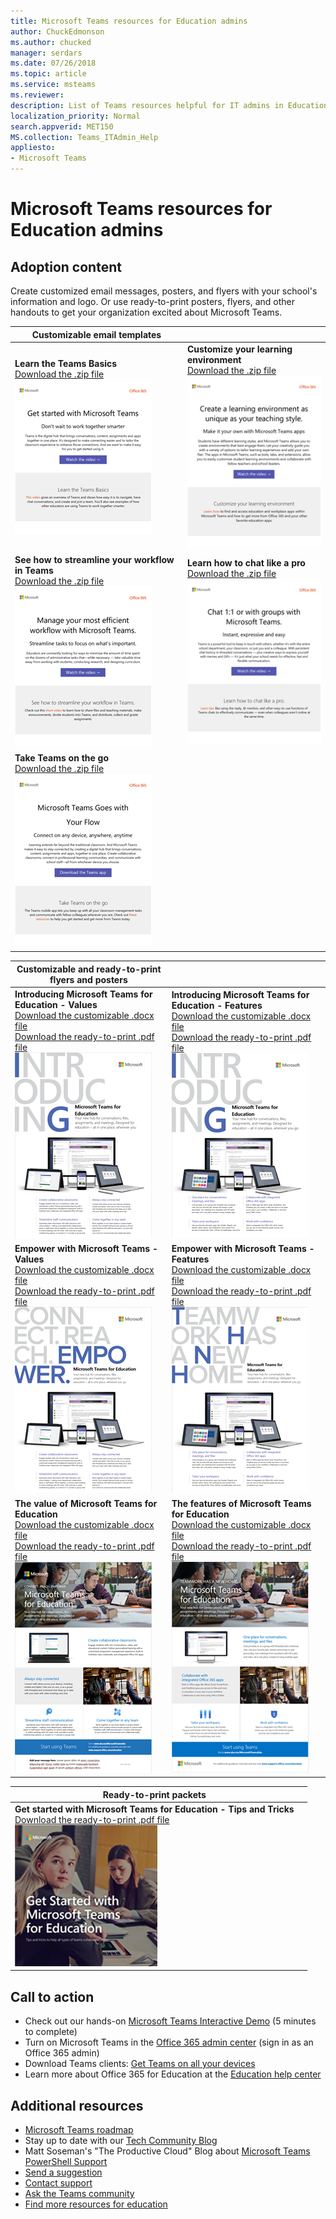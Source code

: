 ```yaml
---
title: Microsoft Teams resources for Education admins
author: ChuckEdmonson
ms.author: chucked
manager: serdars
ms.date: 07/26/2018
ms.topic: article
ms.service: msteams
ms.reviewer:
description: List of Teams resources helpful for IT admins in Education.
localization_priority: Normal
search.appverid: MET150
MS.collection: Teams_ITAdmin_Help
appliesto:
- Microsoft Teams
---
```


Microsoft Teams resources for Education admins
==============================================

## Adoption content

Create customized email messages, posters, and flyers with your school's information and logo. Or use ready-to-print posters, flyers, and other handouts to get your organization excited about Microsoft Teams.

|Customizable email templates |         |
|---------|---------|
|**Learn the Teams Basics**<br>[Download the .zip file](https://github.com/MicrosoftDocs/OfficeDocs-SkypeForBusiness/blob/live/Teams/downloads/edu-resources/getting-started.zip?raw=true)<br> ![Screenshot of the Learn the Teams Basics email template.](media/outlook-template-teams-basics.png)   |**Customize your learning environment**<br>[Download the .zip file](https://github.com/MicrosoftDocs/OfficeDocs-SkypeForBusiness/blob/live/Teams/downloads/edu-resources/customize-learning.zip?raw=true)<br>![Screenshot of the Customize your learning environment email template.](media/outlook-template-teams-learn.png)       |
|**See how to streamline your workflow in Teams**<br>[Download the .zip file](https://github.com/MicrosoftDocs/OfficeDocs-SkypeForBusiness/blob/live/Teams/downloads/edu-resources/workflows.zip?raw=true)<br>![Screenshot of the See how to streamline your workflow in teams email template.](media/outlook-template-teams-workflow.png)     |**Learn how to chat like a pro**<br>[Download the .zip file](https://github.com/MicrosoftDocs/OfficeDocs-SkypeForBusiness/blob/live/Teams/downloads/edu-resources/chat.zip?raw=true)<br>![Screenshot of the Learn how to chat like a pro email template.](media/outlook-template-teams-chat.png)        |
|**Take Teams on the go**<br>[Download the .zip file](https://github.com/MicrosoftDocs/OfficeDocs-SkypeForBusiness/blob/live/Teams/downloads/edu-resources/get-teams.zip?raw=true)<br>![Screenshot of the Take Teams on the go email template.](media/outlook-template-teams-connect.png)    |          |

|Customizable and ready-to-print flyers and posters  |        |
|---------|---------|
|**Introducing Microsoft Teams for Education - Values**<br>[Download the customizable .docx file](https://github.com/MicrosoftDocs/OfficeDocs-SkypeForBusiness/blob/live/Teams/downloads/edu-resources/teams-edu-customizable-poster-intro-values.docx?raw=true)<br>[Download the ready-to-print .pdf file](https://github.com/MicrosoftDocs/OfficeDocs-SkypeForBusiness/blob/live/Teams/downloads/edu-resources/teams-edu-posters-values.pdf?raw=true)<br>![Screenshot of the Introducing Microsoft Teams for Education - Values poster.](media/poster-intro-values.png)    |**Introducing Microsoft Teams for Education - Features**<br>[Download the customizable .docx file](https://github.com/MicrosoftDocs/OfficeDocs-SkypeForBusiness/blob/live/Teams/downloads/edu-resources/team-edu-customizable-poster-intro-features.docx?raw=true)<br>[Download the ready-to-print .pdf file](https://github.com/MicrosoftDocs/OfficeDocs-SkypeForBusiness/blob/live/Teams/downloads/edu-resources/teams-edu-poster-features.pdf?raw=true)<br>![Screenshot of the Introducing Microsoft Teams for Education - Features poster.](media/poster-intro-features.png)          |
|**Empower with Microsoft Teams - Values**<br>[Download the customizable .docx file](https://github.com/MicrosoftDocs/OfficeDocs-SkypeForBusiness/blob/live/Teams/downloads/edu-resources/teams-edu-customizable-poster-empower-values.docx?raw=true)<br>[Download the ready-to-print .pdf file](https://github.com/MicrosoftDocs/OfficeDocs-SkypeForBusiness/blob/live/Teams/downloads/edu-resources/teams-edu-posters-values.pdf?raw=true)<br>![Screenshot of the Empower with Microsoft Teams - Values poster.](media/poster-empower-values.png)   |**Empower with Microsoft Teams - Features**<br>[Download the customizable .docx file](https://github.com/MicrosoftDocs/OfficeDocs-SkypeForBusiness/blob/live/Teams/downloads/edu-resources/teams-edu-customizable-poster-empower-features.docx?raw=true)<br>[Download the ready-to-print .pdf file](https://github.com/MicrosoftDocs/OfficeDocs-SkypeForBusiness/blob/live/Teams/downloads/edu-resources/teams-edu-poster-features.pdf?raw=true)<br>![Screenshot of the Empower with Microsoft Teams - Features poster.](media/poster-empower-features.png)          |
|**The value of Microsoft Teams for Education**<br>[Download the customizable .docx file](https://github.com/MicrosoftDocs/OfficeDocs-SkypeForBusiness/blob/live/Teams/downloads/edu-resources/teams-edu-customizable-flyer-values.docx?raw=true)<br>[Download the ready-to-print .pdf file](https://github.com/MicrosoftDocs/OfficeDocs-SkypeForBusiness/blob/live/Teams/downloads/edu-resources/teams-edu-flyer-values.pdf?raw=true)<br>![Screenshot of the value of Microsoft Teams for Education flyer.](media/flyer-values.png)    |**The features of Microsoft Teams for Education**<br>[Download the customizable .docx file](https://github.com/MicrosoftDocs/OfficeDocs-SkypeForBusiness/blob/live/Teams/downloads/edu-resources/teams-edu-customizable-flyer-values.docx?raw=true)<br>[Download the ready-to-print .pdf file](https://github.com/MicrosoftDocs/OfficeDocs-SkypeForBusiness/blob/live/Teams/downloads/edu-resources/teams-edu-flyer-features.pdf?raw=true)<br>![Screenshot of the features of Microsoft Teams for Education flyer.](media/flyer-features.png)        |

|Ready-to-print packets  |        |
|---------|---------|
|**Get started with Microsoft Teams for Education - Tips and Tricks**<br>[Download the ready-to-print .pdf file](https://github.com/MicrosoftDocs/OfficeDocs-SkypeForBusiness/blob/live/Teams/downloads/edu-resources/teams-edu-packet-get-started.pdf?raw=true)<br>![Screenshot of the Get started with Microsoft Teams for Education packet.](media/package-teams-edu-get-started.png)    |

## Call to action

- Check out our hands-on [Microsoft Teams Interactive Demo](https://teamsdemo.office.com/) (5 minutes to complete)
- Turn on Microsoft Teams in the [Office 365 admin center](https://portal.office.com/adminportal/home#/Settings/ServicesAndAddIns) (sign in as an Office 365 admin)
- Download Teams clients: [Get Teams on all your devices](https://teams.microsoft.com/downloads)
- Learn more about Office 365 for Education at the [Education help center](https://support.office.com/education)

## Additional resources

- [Microsoft Teams roadmap](https://aka.ms/teamsroadmap)
- Stay up to date with our [Tech Community Blog](https://techcommunity.microsoft.com/t5/Microsoft-Teams-Blog/bg-p/MicrosoftTeamsBlog)
- Matt Soseman's "The Productive Cloud" Blog about [Microsoft Teams PowerShell Support](https://blogs.technet.microsoft.com/skypehybridguy/2017/11/07/microsoft-teams-powershell-support/)
- [Send a suggestion](https://aka.ms/eduuservoice)
- [Contact support](https://aka.ms/o365portal)
- [Ask the Teams community](https://aka.ms/msteamscommunity)
- [Find more resources for education](https://education.microsoft.com/)


